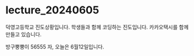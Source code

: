 # lecture_20240605
덕영고등학교 진도상황입니다. 학생들과 함께 코딩하는 진도입니다.
카카오택시를 함께 만들고 있습니다.

방구뿡뿡이
56555
자, 오늘은 6월12일입니다. 
